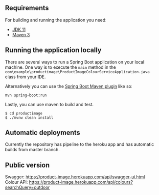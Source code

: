 ## Requirements

For building and running the application you need:

- [JDK 11](https://www.oracle.com/java/technologies/javase-jdk11-downloads.html)
- [Maven 3](https://maven.apache.org)

## Running the application locally

There are several ways to run a Spring Boot application on your local machine. One way is to execute the `main` method in the `com\example\productimage\ProductImageColourServiceApplication.java` class from your IDE.

Alternatively you can use the [Spring Boot Maven plugin](https://docs.spring.io/spring-boot/docs/current/reference/html/build-tool-plugins-maven-plugin.html) like so:

```shell
mvn spring-boot:run
```

Lastly, you can use maven to build and test.

```shell
$ cd productimage
$ ./mvnw clean install
```

## Automatic deployments

Currently the repository has pipeline to the heroku app and has automatic builds from master branch.

## Public version

Swagger: https://product-image.herokuapp.com/api/swagger-ui.html
Colour API: https://product-image.herokuapp.com/api/colours?searchQuery=outdoor
